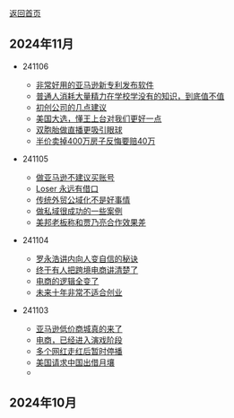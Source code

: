 

[返回首页]("/#" "返回首页")


## 2024年11月

- 241106
    - [非常好用的亚马逊新专利发布软件](https://t.me/ecinfogap/8)
    - [普通人消耗大量精力在学校学没有的知识，到底值不值](https://t.me/ecinfogap/7)
    - [初创公司的几点建议](https://t.me/ecinfogap/6)  
    - [美国大选，懂王上台对我们更好一点](https://t.me/ecinfogap/5)  
    - [双胞胎做直播更吸引眼球](https://t.me/ecinfogap/4)
    - [半价卖掉400万房子反悔要赔40万](https://t.me/ecinfogap/3)


- 241105

  - [做亚马逊不建议买账号](https://t.me/ecinfogap/9)
  - [Loser 永远有借口](https://t.me/ecinfogap/10)
  - [传统外贸公域化不是好事情](https://t.me/ecinfogap/11)
  - [做私域很成功的一些案例](https://t.me/ecinfogap/12)
  - [美邦老板称和贾乃亮合作效果差](https://t.me/ecinfogap/14)

- 241104

  - [罗永浩讲内向人变自信的秘诀](https://t.me/ecinfogap/15)
  - [终于有人把跨境电商讲清楚了](https://t.me/ecinfogap/16)
  - [电商的逻辑全变了](https://t.me/ecinfogap/17)
  - [未来十年非常不适合创业](https://t.me/ecinfogap/18)

- 241103

  - [亚马逊低价商城真的来了](https://t.me/ecinfogap/19)
  - [电商，已经进入演戏阶段](https://t.me/ecinfogap/24)
  - [多个网红走红后暂时停播](https://t.me/ecinfogap/25)
  - [美国请求中国出借月壤](https://t.me/ecinfogap/26)
  - 


## 2024年10月

